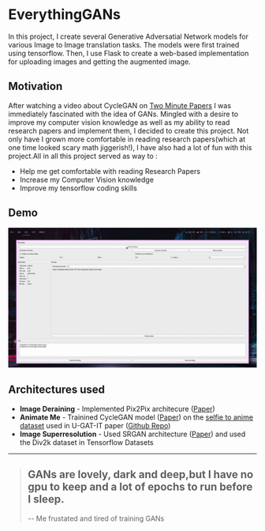 # EverythingGANs
In this project, I create several Generative Adversatial Network models for various Image to Image translation tasks. The models were first trained using tensorflow. Then, I use Flask to create a web-based implementation for uploading images and getting the augmented image.

## Motivation
After watching a video about CycleGAN on [Two Minute Papers](https://www.youtube.com/user/keeroyz) I was immediately fascinated with the idea of GANs. Mingled with a desire to improve my computer vision knowledge as well as my ability to read research papers and implement them, I decided to create this project.
Not only have I grown more comfortable in reading research papers(which at one time looked scary math jiggerish!), I have also had a lot of fun with this project.All in all this project served as way to :
* Help me get comfortable with reading Research Papers
* Increase my Computer Vision knowledge
* Improve my tensorflow coding skills

## Demo

![Demo]('/../static/demo.GIF)

## Architectures used

* **Image Deraining** - Implemented Pix2Pix architecure ([Paper](https://arxiv.org/abs/1611.07004))
*  **Animate Me** - Trainined CycleGAN model ([Paper](https://arxiv.org/abs/1703.10593)) on the [selfie to anime dataset](https://drive.google.com/file/d/1xOWj1UVgp6NKMT3HbPhBbtq2A4EDkghF/view?usp=sharing) used in U-GAT-IT paper ([Github Repo](https://github.com/taki0112/UGATIT))
*  **Image Superresolution** - Used SRGAN architecture ([Paper](https://arxiv.org/abs/1609.04802)) and used the Div2k dataset in Tensorflow Datasets

--- 
> GANs are lovely, dark and deep,but I have no gpu to keep and a lot of epochs to run before I sleep.
> -
> -- Me frustated and tired of training GANs